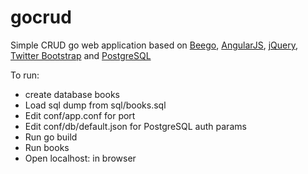 # gocrud 

Simple CRUD go web application based on [Beego], [AngularJS], [jQuery], [Twitter Bootstrap] and [PostgreSQL]

To run:
* create database books
* Load sql dump from sql/books.sql
* Edit conf/app.conf for port
* Edit conf/db/default.json for PostgreSQL auth params
* Run go build
* Run books
* Open localhost:<port> in browser

[Twitter Bootstrap]: <http://twitter.github.com/bootstrap/>
[jQuery]: <http://jquery.com>
[AngularJS]: <http://angularjs.org>
[Beego]: <http://beego.me/>
[PostgreSQL]: <http://www.postgresql.org/>
